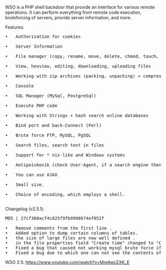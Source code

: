 WSO is a PHP shell backdoor that provide an interface for various remote operations. It can perform everything from remote code execution, bruteforcing of servers, provide server information, and more.

Features:
<pre>
•	Authorization for cookies<br>
•	Server Information<br>
•	File manager (copy, rename, move, delete, chmod, touch, creating files and folders)<br>
•	View, hexview, editing, downloading, uploading files<br>
•	Working with zip archives (packing, unpacking) + compression tar.gz<br>
•	Console<br>
•	SQL Manager (MySql, PostgreSql)<br>
•	Execute PHP code<br>
•	Working with Strings + hash search online databases<br>
•	Bind port and back-Connect (Perl)<br>
•	Brute force FTP, MySQL, PgSQL<br>
•	Search files, search text in files<br>
•	Support for * nix-like and Windows systems<br>
•	Antipoiskovik (check User-Agent, if a search engine then returns 404 error)<br>
•	You can use AJAX<br>
•	Small size.<br>
•	Choice of encoding, which employs a shell.<br>
</pre>

Changelog (v2.5.1):
<pre>
MD5 | 27cf360acf4c825f9fb9998674ef052f

•	Remove comments from the first line .
•	Added option to dump certain columns of tables.
•	the size of large files are now well defined .
•	in the file properties field "Create time" changed to "Change time" (http://php.net/filectime).
•	Fixed a bug that caused not working mysql brute force if there was a port of the server .
•	Fixed a bug due to which one can not see the contents of a table called download in the database.
</pre>

WSO 2.5: https://www.youtube.com/watch?v=MreAwLEXK_E
